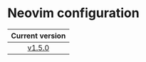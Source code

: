 # Neovim configuration

|                            Current version                            |
| :-------------------------------------------------------------------: |
| [v1.5.0](https://github.com/vladdoster/neovim-configuration/releases) |
